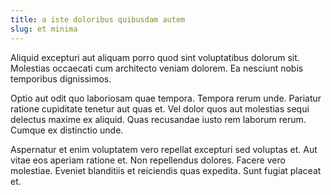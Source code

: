 ```yaml
---
title: a iste doloribus quibusdam autem
slug: et minima
---
```


Aliquid excepturi aut aliquam porro quod sint voluptatibus dolorum sit. Molestias occaecati cum architecto veniam dolorem. Ea nesciunt nobis temporibus dignissimos.

Optio aut odit quo laboriosam quae tempora. Tempora rerum unde. Pariatur ratione cupiditate tenetur aut quas et. Vel dolor quos aut molestias sequi delectus maxime ex aliquid. Quas recusandae iusto rem laborum rerum. Cumque ex distinctio unde.

Aspernatur et enim voluptatem vero repellat excepturi sed voluptas et. Aut vitae eos aperiam ratione et. Non repellendus dolores. Facere vero molestiae. Eveniet blanditiis et reiciendis quas expedita. Sunt fugiat placeat et.
